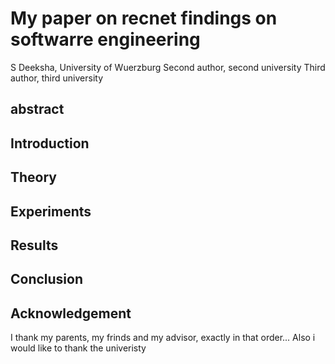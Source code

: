 # My paper on recnet findings on softwarre engineering
S Deeksha, University of Wuerzburg
Second author, second university
Third author, third university
## abstract

## Introduction

## Theory

## Experiments

## Results

## Conclusion

## Acknowledgement
I thank my parents, my frinds and my advisor, exactly in that order...
Also i would like to thank the univeristy
